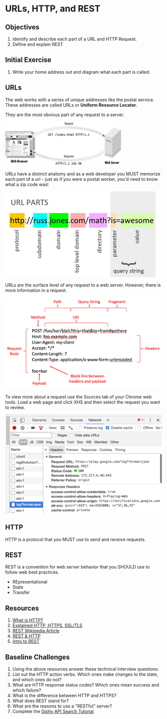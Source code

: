 # URLs, HTTP, and REST

## Objectives

1. Identify and describe each part of a URL and HTTP Request.
1. Define and explain REST

## Initial Exercise

1. Write your home address out and diagram what each part is called.

## URLs

The web works with a series of unique addresses like the postal service. These addresses are called URLs or **Uniform Resource Locator**.

They are the most obvious part of any request to a server.

![Detailed Req-Res](assets/req-res-detailed.gif)

URLs have a distinct anatomy and as a web developer you MUST memorize each part of a url - just as if you were a postal worker, you'd need to know what a zip code was!

![URL](assets/query.jpg)

URLs are the surface level of any request to a web server. However, there is more information in a request.

![Request](assets/request.png)

To view more about a request use the Sources tab of your Chrome web tools. Load a web page and click XHS and then select the request you want to review.

![Sources tab](assets/sources-tab.png)

## HTTP

HTTP is a protocol that you MUST use to send and receive requests.


## REST

REST is a convention for web server behavior that you SHOULD use to follow web best practices.

* REpresentational
* State
* Transfer

## Resources

1. [What is HTTP?](https://www.youtube.com/watch?v=SzSXHv8RKdM)
1. [Explained HTTP, HTTPS, SSL/TLS](https://www.youtube.com/watch?v=po3zYOe00O4)
1. [REST Wikipedia Article](https://en.wikipedia.org/wiki/Representational_state_transfer)
1. [REST & HTTP](https://www.youtube.com/watch?v=LHJk_ISxHHc)
1. [Intro to REST](https://www.youtube.com/watch?v=YCcAE2SCQ6k)

## Baseline Challenges

1. Using the above resources answer these technical interview questions:
  1. List out the HTTP action verbs. Which ones make changes to the state, and which ones do not?
  1. What are HTTP response status codes? Which ones mean success and which failure?
  1. What is the difference between HTTP and HTTPS?
  1. What does REST stand for?
  1. What are the reasons to use a "RESTful" server?
1. Complete the [Giphy API Search Tutorial](https://www.makeschool.com/online-courses/tutorials/giphy-search-app-with-node-js/your-node-environment)
